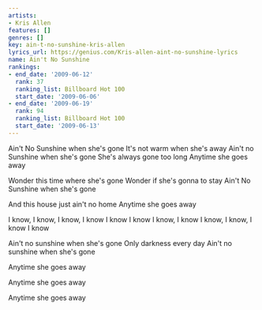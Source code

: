 ```yaml
---
artists:
- Kris Allen
features: []
genres: []
key: ain-t-no-sunshine-kris-allen
lyrics_url: https://genius.com/Kris-allen-aint-no-sunshine-lyrics
name: Ain't No Sunshine
rankings:
- end_date: '2009-06-12'
  rank: 37
  ranking_list: Billboard Hot 100
  start_date: '2009-06-06'
- end_date: '2009-06-19'
  rank: 94
  ranking_list: Billboard Hot 100
  start_date: '2009-06-13'
---
```

Ain't No Sunshine when she's gone
It's not warm when she's away
Ain't no Sunshine when she's gone
She's always gone too long
Anytime she goes away

Wonder this time where she's gone
Wonder if she's gonna to stay
Ain't No Sunshine when she's gone

And this house just ain't no home
Anytime she goes away

I know, I know, I know, I know
I know I know I know, I know
I know, I know, I know
I know

Ain't no sunshine when she's gone
Only darkness every day
Ain't no sunshine when she's gone

Anytime she goes away

Anytime she goes away

Anytime she goes away
